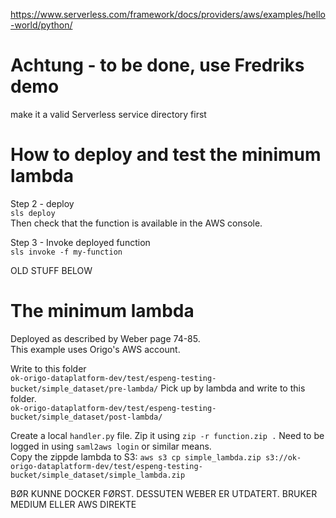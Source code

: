https://www.serverless.com/framework/docs/providers/aws/examples/hello-world/python/

# Achtung - to be done, use Fredriks demo
make it a valid Serverless service directory first  

# How to deploy and test the minimum lambda
Step 2 - deploy  
`sls deploy`  
Then check that the function is available in the AWS console.  

Step 3 - Invoke deployed function  
`sls invoke -f my-function`  





OLD STUFF BELOW

# The minimum lambda
Deployed as described by Weber page 74-85.  
This example uses Origo's AWS account.

Write to this folder  
`ok-origo-dataplatform-dev/test/espeng-testing-bucket/simple_dataset/pre-lambda/`
Pick up by lambda and write to this folder.  
`ok-origo-dataplatform-dev/test/espeng-testing-bucket/simple_dataset/post-lambda/`

Create a local `handler.py` file. 
Zip it using `zip -r function.zip .`
Need to be logged in using `saml2aws login` or similar means.  
Copy the zippde lambda to S3:
`aws s3 cp simple_lambda.zip s3://ok-origo-dataplatform-dev/test/espeng-testing-bucket/simple_dataset/simple_lambda.zip`



BØR KUNNE DOCKER FØRST. DESSUTEN WEBER ER UTDATERT. BRUKER MEDIUM ELLER AWS DIREKTE
